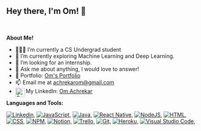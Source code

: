 <h2 title="Om Achrekar"> Hey there, I'm Om! 👋</h2>




<br />

**About Me!**

- 👨🏽‍💻 I’m currently a CS Undergrad student
- 🌱 I’m currently exploring Machine Learning and Deep Learning.
- 🤔 I’m looking for an internship.
- 💬 Ask me about anything, I would love to answer!
- 🎯 Portfolio: [Om's Portfolio](https://achrekarom.netlify.app/)
- 📫 Email me at [achrekarom@gmail.com](mailto:achrekarom@gmail.com)
- <img align="left" alt="Om's LinkedIn" width="24px" src="https://img.icons8.com/color/96/null/linkedin--v1.png" /> My LinkedIn: [Om Achrekar](https://www.linkedin.com/in/om-achrekar-9603b421a/)

**Languages and Tools:**

[![Linkedin,](https://img.icons8.com/color/30/null/python--v1.png)]()
[![JavaScript,](https://img.icons8.com/color/30/null/javascript--v1.png)]()
[![Java,](https://img.icons8.com/color/30/null/java-coffee-cup-logo--v1.png)]()
[![React Native,](https://img.icons8.com/color/30/null/react-native.png)]()
[![NodeJS,](https://img.icons8.com/fluency/30/null/node-js.png)]()
[![HTML,](https://img.icons8.com/color/30/null/html-5--v1.png)]()
[![CSS,](https://img.icons8.com/color/30/null/css3.png)]()
[![NPM,](https://img.icons8.com/color/30/null/npm.png)]()
[![Notion,](https://img.icons8.com/color/30/null/notion.png)]()
[![Trello,](https://img.icons8.com/color/30/null/trello.png)]()
[![Git,](https://img.icons8.com/color/30/null/git.png)]()
[![Heroku,](https://img.icons8.com/color/30/null/heroku.png)]()
[![Visual Studio Code,](https://img.icons8.com/color/30/null/visual-studio-code-2019.png)]()

